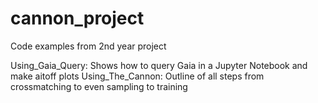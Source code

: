 # cannon_project
Code examples from 2nd year project

Using_Gaia_Query: Shows how to query Gaia in a Jupyter Notebook and make aitoff plots
Using_The_Cannon: Outline of all steps from crossmatching to even sampling to training
